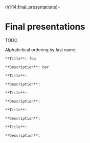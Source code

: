 (h1:14:final_presentations)=
# Final presentations

TODO

Alphabetical ordering by last name.

```{admonition} Alex [emoji]
**Title**: foo

**Description**: bar
```



```{admonition} [NAME] [emoji]
**Title**: 

**Description**: 
```



```{admonition} [NAME] [emoji]
**Title**: 

**Description**: 
```



```{admonition} [NAME] [emoji]
**Title**: 

**Description**: 
```



```{admonition} [NAME] [emoji]
**Title**: 

**Description**: 
```
